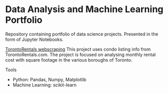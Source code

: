 # Data Analysis and Machine Learning Portfolio
Repository containing portfolio of data science projects. Presented in the form of Jupyter Notebooks.

[TorontoRentals webscraping](https://github.com/MattV-data/Projects-Portfolio/blob/main/Webscraping%20TorontoRentals%20portfolio.ipynb)
This project uses condo listing info from TorontoRentals.com. The project is focused on 
analysing monthly rental cost with square footage in the various boroughs of Toronto.



Tools

* Python: Pandas, Numpy, Matplotlib
* Machine Learning: scikit-learn
